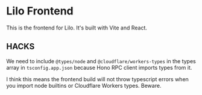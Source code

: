 # Lilo Frontend

This is the frontend for Lilo. It's built with Vite and React.

## HACKS

We need to include `@types/node` and `@cloudflare/workers-types` in the types array in `tsconfig.app.json` because Hono RPC client imports types from it.

I think this means the frontend build will not throw typescript errors when you import node builtins or Cloudflare Workers types. Beware.
